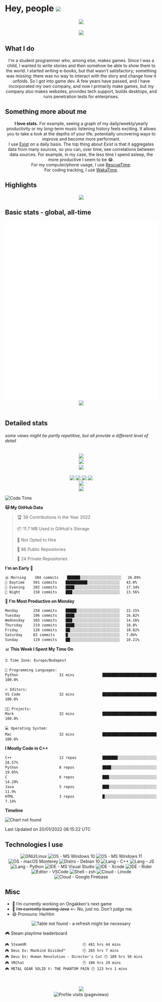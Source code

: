 # Hey, people <img src="https://github.com/simonSlamka/simonSlamka/blob/834880a865bb9b629ecbd092282f6ec3f9afb45d/v.gif" width="80px">

<!--
<p align="center">
    <a>
        <img src="https://user-images.githubusercontent.com/51794014/126156784-01d29993-1b3b-44ba-93f1-b28e56e9ac73.jpg"/>
    </a>
</p>
-->

<p align="center">
    <a>
        <img src="https://raw.githubusercontent.com/simonSlamka/simonSlamka/main/metrics.classic.svg"/>
    </a>
    <br/>
   <!-- <a>
       <img align="center" src="https://raw.githubusercontent.com/simonSlamka/simonSlamka/main/metrics.plugin.languages.details.svg"/>
    </a>
    <br/> -->
  <!--  <a>
        <img src="https://raw.githubusercontent.com/simonSlamka/simonSlamka/main/metrics.plugin.support.svg"/>
    </a> -->
    <br/>
    <a>
        <img src="https://raw.githubusercontent.com/simonSlamka/simonSlamka/main/metrics.plugin.people.svg"/>
    </a>
</p>

## What I do
<p align="center">
I'm a student programmer who, among else, makes games. Since I was a child, I wanted to write stories and then somehow be able to show them to the world. I started writing e-books, but that wasn't satisfactory; something was missing: there was no way to interact with the story and change how it unfolds. So I got into game dev. A few years have passed, and I have incorporated my own company, and now I primarily make games, but my company also makes websites, provides tech support, builds desktops, and runs penetration tests for enterprises.
</p>

## Something more about me
<p align="center">
<b>I love stats.</b> For example, seeing a graph of my daily/weekly/yearly productivity or my long-term music listening history feels exciting. It allows you to take a look at the depths of your life, potentially uncovering ways to improve and become more performant.
<br/>I use <a href="exist.io">Exist</a> on a daily basis. The top thing about <i>Exist</i> is that it aggregates data from many sources, so you can, over time, see correlations between data sources. For example, in my case, the less time I spend asleep, the more productive I seem to be 😂.
<br/>For my computer/phone usage, I use <a href="rescuetime.com">RescueTime</a>.
<br/>For coding tracking, I use <a href="wakatime.com/simonSlamka">WakaTime</a>.
</p>

## Highlights
<p align="center">
    <a>
        <img align="center" src="https://raw.githubusercontent.com/simonSlamka/simonSlamka/main/metrics.plugin.achievements.svg"/>
    </a>
</p>

## Basic stats - global, all-time
<p align="center">
    <a>
        <img align="center" src="https://github.com/simonSlamka/simonSlamka/blob/output/generated/overview.svg"/>
    </a>
    </br>
    <a href="https://wakatime.com/@simonSlamka">
        <img align="center" src="https://github.com/simonSlamka/simonSlamka/blob/output/generated/languages.svg"/>
    </a>
    <br/>
    <a>
        <img align="center" src="http://github-readme-streak-stats.herokuapp.com?user=simonSlamka&theme=tokyonight_duo&hide_border=true"/>
    </a>
    <br/>
    <br/>
    
## Detailed stats
###### some views might be partly repetitive, but all provide a different level of detail

<p align="center">
   <a>
       <img align="center" src="https://raw.githubusercontent.com/simonSlamka/simonSlamka/main/metrics.plugin.wakatime.svg"/>
   </a>
   <br/>
   <a>
       <img align="center" src="https://raw.githubusercontent.com/simonSlamka/simonSlamka/main/metrics.plugin.projects.svg"/>
   </a>
   <br/>
   <a>
       <img align="center" src="https://raw.githubusercontent.com/simonSlamka/simonSlamka/main/metrics.plugin.habits.svg"/>
   </a>
   <br/>
   <br/>
   <a>
       <img align="center" src="https://raw.githubusercontent.com/simonSlamka/simonSlamka/main/metrics.plugin.followup.svg"/>
   </a>
   <a>
       <img align="center" src="https://raw.githubusercontent.com/simonSlamka/simonSlamka/main/metrics.plugin.followup.user.svg"/>
   </a>
   <a>
       <img align="center" src="https://raw.githubusercontent.com/simonSlamka/simonSlamka/main/metrics.plugin.isocalendar.fullyear.svg"/>
   </a>
   <a>
       <img align="center" src="https://raw.githubusercontent.com/simonSlamka/simonSlamka/main/metrics.plugin.activity.svg"/>
   </a>
   <br/>
   <a>
       <img align="center" src="https://raw.githubusercontent.com/simonSlamka/simonSlamka/main/metrics.plugin.stars.svg"/>
   </a>
   <br/>
   <a>
       <img align="center" src="https://raw.githubusercontent.com/simonSlamka/simonSlamka/main/metrics.plugin.gists.svg"/>
   </a>
</p>

<!--START_SECTION:waka-->
![Code Time](http://img.shields.io/badge/Code%20Time-268%20hrs%203%20mins-blue)

**🐱 My GitHub Data** 

> 🏆 38 Contributions in the Year 2022
 > 
> 📦 11.7 MB Used in GitHub's Storage 
 > 
> 🚫 Not Opted to Hire
 > 
> 📜 86 Public Repositories 
 > 
> 🔑 24 Private Repositories  
 > 
**I'm an Early 🐤** 

```text
🌞 Morning    304 commits    ██████░░░░░░░░░░░░░░░░░░░   26.09% 
🌆 Daytime    501 commits    ██████████░░░░░░░░░░░░░░░   43.0% 
🌃 Evening    202 commits    ████░░░░░░░░░░░░░░░░░░░░░   17.34% 
🌙 Night      158 commits    ███░░░░░░░░░░░░░░░░░░░░░░   13.56%

```
📅 **I'm Most Productive on Monday** 

```text
Monday       258 commits    █████░░░░░░░░░░░░░░░░░░░░   22.15% 
Tuesday      196 commits    ████░░░░░░░░░░░░░░░░░░░░░   16.82% 
Wednesday    165 commits    ███░░░░░░░░░░░░░░░░░░░░░░   14.16% 
Thursday     219 commits    ████░░░░░░░░░░░░░░░░░░░░░   18.8% 
Friday       126 commits    ██░░░░░░░░░░░░░░░░░░░░░░░   10.82% 
Saturday     82 commits     █░░░░░░░░░░░░░░░░░░░░░░░░   7.04% 
Sunday       119 commits    ██░░░░░░░░░░░░░░░░░░░░░░░   10.21%

```


📊 **This Week I Spent My Time On** 

```text
⌚︎ Time Zone: Europe/Budapest

💬 Programming Languages: 
Python                   32 mins             █████████████████████████   100.0%

🔥 Editors: 
VS Code                  32 mins             █████████████████████████   100.0%

🐱‍💻 Projects: 
Mark                     32 mins             █████████████████████████   100.0%

💻 Operating System: 
Mac                      32 mins             █████████████████████████   100.0%

```

**I Mostly Code in C++** 

```text
C++                      12 repos            ███████░░░░░░░░░░░░░░░░░░   28.57% 
Python                   8 repos             ████░░░░░░░░░░░░░░░░░░░░░   19.05% 
C                        6 repos             ███░░░░░░░░░░░░░░░░░░░░░░   14.29% 
Java                     5 repos             ███░░░░░░░░░░░░░░░░░░░░░░   11.9% 
HTML                     3 repos             █░░░░░░░░░░░░░░░░░░░░░░░░   7.14%

```


**Timeline**

![Chart not found](https://raw.githubusercontent.com/simonSlamka/simonSlamka/main/charts/bar_graph.png) 


 Last Updated on 20/01/2022 06:15:22 UTC
<!--END_SECTION:waka-->

</p>

## Technologies I use
<p align="center">
  <a>
    <img src="https://img.shields.io/badge/OS-GNU%2FLinux-informational?style=flat&color=0000ff" alt="GNU/Linux"/>
  </a>
  <a>
    <img src="https://img.shields.io/badge/OS-Microsoft%20Windows%2010%20amd64-informational?style=flat&color=0000ff" alt="OS - MS Windows 10"/>
  </a>
  <a>
    <img src="https://img.shields.io/badge/OS-Microsoft%20Windows%2011%20arm64-informational?style=flat&color=0000ff" alt="OS - MS Windows 11"/>
  </a>
  <a>
    <img src="https://img.shields.io/badge/OS-macOS%20Monterey-informational?style=flat&color=0000ff" alt="OS - macOS Monterey"/>
  </a>
  <a>
    <img src="https://img.shields.io/badge/Distro-Debian%2010-informational?style=flat&color=0000ff" alt="Distro - Debian 10"/>
  </a>
  <a>
    <img src="https://img.shields.io/badge/Lang-C++-informational?style=flat&color=0000ff" alt="Lang - C++"/>
  </a>
  <a>
    <img src="https://img.shields.io/badge/Lang-JS-informational?style=flat&color=0000ff" alt="Lang - JS"/>
  </a>
  <a>
    <img src="https://img.shields.io/badge/Lang-Python-informational?style=flat&color=0000ff" alt="Lang - Python"/>
  </a>
  <a>
    <img src="https://img.shields.io/badge/IDE-Microsoft%20Visual%20Studio-informational?style=flat&color=0000ff" alt="IDE - MS Visual Studio"/>
  </a>
  <a>
    <img src="https://img.shields.io/badge/IDE-Xcode-informational?style=flat&color=0000ff" alt="IDE - Xcode"/>
  </a>
  <a>
    <img src="https://img.shields.io/badge/IDE-JetBrains%20Rider-informational?style=flat&color=0000ff" alt="IDE - Rider"/>
  </a>
  <a>
    <img src="https://img.shields.io/badge/Editor-VSCode-informational?style=flat&color=0000ff" alt="Editor - VSCode"/>
  </a>
  <a>
    <img src="https://img.shields.io/badge/Shell-zsh-informational?style=flat&color=0000ff" alt="Shell - zsh"/>
  </a>
  <a>
    <img src="https://img.shields.io/badge/Cloud-Linode-informational?style=flat&color=0000ff" alt="Cloud - Linode"/>
  </a>
  <a>
    <img src="https://img.shields.io/badge/Cloud-Google%20Firebase-informational?style=flat&color=0000ff" alt="Cloud - Google Firebase"/>
  </a>
</p>

## Misc
<p align="center">
    <ul>
        <li>🔭 I’m currently working on Ongakken's next game</li>
        <li>🌱 <s>I’m currently learning Java</s> <-- No, just no. Don't judge me.</li>
        <li>😄 Pronouns: He/Him</li>
    </ul>
</p>
            
<p align="center">
    <a>
        <img align="cetner" src="https://lastfm-recently-played.vercel.app/api?user=simtoon1011&width=500&count=10" alt="Table not found - a refresh might be necessary"/>
    </a>
</p>
        
  <!-- steam-box start -->
🎮 Steam playtime leaderboard
```text
🎮 SteamVR                          🕘 481 hrs 44 mins
🎮 Deus Ex: Mankind Divided™        🕘 265 hrs 7 mins
🎮 Deus Ex: Human Revolution - Director's Cut 🕘 189 hrs 50 mins
🎮 VRChat                           🕘 186 hrs 29 mins
🎮 METAL GEAR SOLID V: THE PHANTOM PAIN 🕘 123 hrs 1 mins
```
<!-- Powered by https://github.com/YouEclipse/steam-box . -->
<!-- steam-box end -->
  </br>
  
<p align="center">
  <a>
    <img align="center" src="https://raw.githubusercontent.com/simonSlamka/simonSlamka/main/metrics.plugin.anilist.full.svg"/>
  </a>
  <br/>
  <a>
    <img align="center" src="https://komarev.com/ghpvc/?username=simonSlamka" alt="Profile visits (pageviews)"/>
  </a>
</p>
